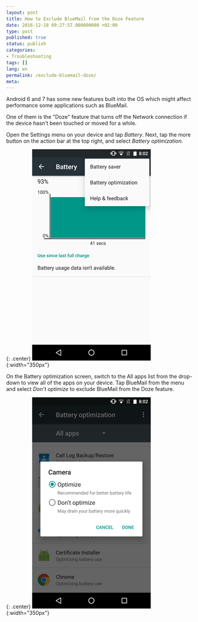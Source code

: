 ```yaml
---
layout: post
title: How to Exclude BlueMail from the Doze Feature
date: 2016-12-18 09:27:57.000000000 +02:00
type: post
published: true
status: publish
categories:
- Troubleshooting
tags: []
lang: en
permalink: /exclude-bluemail-doze/
meta:
---
```


Android 6 and 7 has some new features built into the OS which might affect performance some applications such as BlueMail.

One of them is the "Doze" feature that turns off the Network connection if the device hasn't been touched or moved for a while.

Open the Settings menu on your device and tap *Battery*. Next, tap the more button on the action bar at the top right, and select *Battery optimization*.

{: .center}
![BlueMail Doze](/assets/BlueMail-Doze.png){:width="350px"}

On the Battery optimization screen, switch to the All apps list from the drop-down to view all of the apps on your device. Tap BlueMail from the menu and select *Don’t optimize* to exclude BlueMail from the Doze feature.

{: .center}
![BlueMail Doze Exclude](/assets/BlueMail-Doze-Exclude.png){:width="350px"}